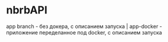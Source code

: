 # nbrbAPI

app branch - без докера, с описанием запуска |
app-docker - приложение переделанное под docker, с описанием запуска
